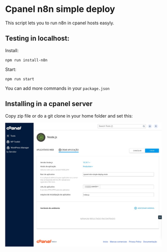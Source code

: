 Cpanel n8n simple deploy
=========================================

This script lets you to run n8n in cpanel hosts easyly.

## Testing in localhost:

Install:

```
npm run install-n8n
```

Start:

```
npm run start
```

You can add more commands in your `package.json`

## Installing in a cpanel server

Copy zip file or do a git clone in your home folder and set this:

![creating node app](./images/creating-cpanel-node-application.jpg)
